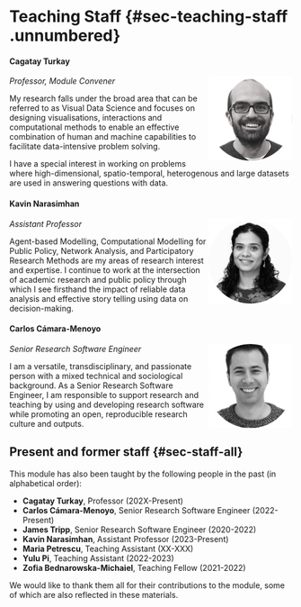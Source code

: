 # Teaching Staff {#sec-teaching-staff .unnumbered}

#### Cagatay Turkay

<img src="../../media/staff-cagatay.png" class="img-fluid" align="right" width="150"/> *Professor, Module Convener*

My research falls under the broad area that can be referred to as Visual Data Science and focuses on designing visualisations, interactions and computational methods to enable an effective combination of human and machine capabilities to facilitate data-intensive problem solving.

I have a special interest in working on problems where high-dimensional, spatio-temporal, heterogenous and large datasets are used in answering questions with data.

#### Kavin Narasimhan

<img src="../../media/staff-kavin.png" class="img-fluid" align="right" width="150"/> *Assistant Professor*

Agent-based Modelling, Computational Modelling for Public Policy, Network Analysis, and Participatory Research Methods are my areas of research interest and expertise. I continue to work at the intersection of academic research and public policy through which I see firsthand the impact of reliable data analysis and effective story telling using data on decision-making.

#### Carlos Cámara-Menoyo

<img src="../../media/staff-carlos.png" class="img-fluid" align="right" width="150"/> *Senior Research Software Engineer*

I am a versatile, transdisciplinary, and passionate person with a mixed technical and sociological background. As a Senior Research Software Engineer, I am responsible to support research and teaching by using and developing research software while promoting an open, reproducible research culture and outputs.

## Present and former staff {#sec-staff-all}

This module has also been taught by the following people in the past (in alphabetical order):

-   **Cagatay Turkay**, Professor (202X-Present)
-   **Carlos Cámara-Menoyo**, Senior Research Software Engineer (2022-Present)
-   **James Tripp**, Senior Research Software Engineer (2020-2022)
-   **Kavin Narasimhan**, Assistant Professor (2023-Present)
-   **Maria Petrescu**, Teaching Assistant (XX-XXX)
-   **Yulu Pi**, Teaching Assistant (2022-2023)
-   **Zofia Bednarowska-Michaiel**, Teaching Fellow (2021-2022)

We would like to thank them all for their contributions to the module, some of which are also reflected in these materials.